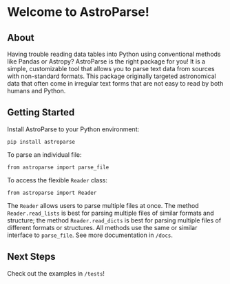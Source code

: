 # Welcome to AstroParse!

## About

Having trouble reading data tables into Python using conventional methods like
Pandas or Astropy? AstroParse is the right package for you! It is a simple,
customizable tool that allows you to parse text data from sources with 
non-standard formats. This package originally targeted astronomical data 
that often come in irregular text forms that are not easy to read by both 
humans and Python.

## Getting Started

Install AstroParse to your Python environment:

```pip install astroparse```

To parse an individual file:

```from astroparse import parse_file```

To access the flexible `Reader` class:

```from astroparse import Reader```

The `Reader` allows users to parse multiple files at once. The method 
`Reader.read_lists` is best for parsing multiple files of similar formats 
and structure; the method `Reader.read_dicts` is best for parsing multiple 
files of different formats or structures. All methods use the same or 
similar interface to `parse_file`. See more documentation in `/docs`.

## Next Steps

Check out the examples in `/tests`!

